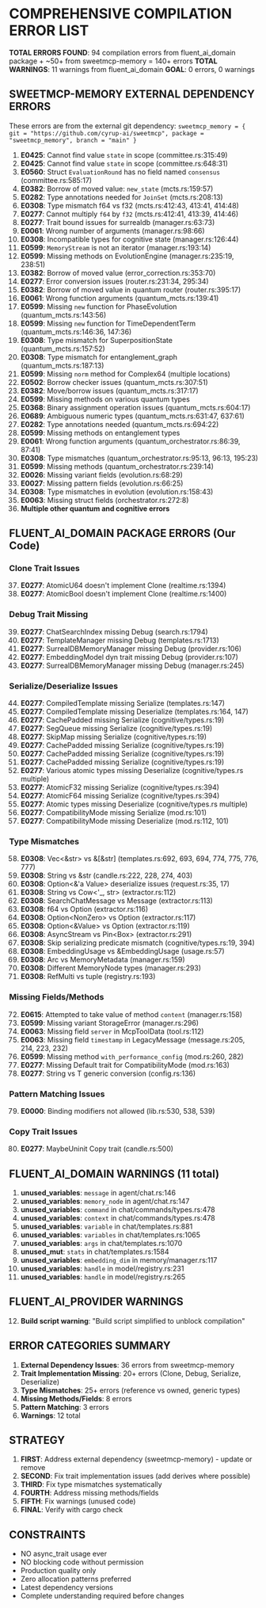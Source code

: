 # COMPREHENSIVE COMPILATION ERROR LIST

**TOTAL ERRORS FOUND**: 94 compilation errors from fluent_ai_domain package + ~50+ from sweetmcp-memory = 140+ errors
**TOTAL WARNINGS**: 11 warnings from fluent_ai_domain
**GOAL**: 0 errors, 0 warnings

## SWEETMCP-MEMORY EXTERNAL DEPENDENCY ERRORS

These errors are from the external git dependency: `sweetmcp_memory = { git = "https://github.com/cyrup-ai/sweetmcp", package = "sweetmcp_memory", branch = "main" }`

1. **E0425**: Cannot find value `state` in scope (committee.rs:315:49)
2. **E0425**: Cannot find value `state` in scope (committee.rs:648:31) 
3. **E0560**: Struct `EvaluationRound` has no field named `consensus` (committee.rs:585:17)
4. **E0382**: Borrow of moved value: `new_state` (mcts.rs:159:57)
5. **E0282**: Type annotations needed for `JoinSet` (mcts.rs:208:13)
6. **E0308**: Type mismatch f64 vs f32 (mcts.rs:412:43, 413:41, 414:48)
7. **E0277**: Cannot multiply `f64` by `f32` (mcts.rs:412:41, 413:39, 414:46)
8. **E0277**: Trait bound issues for surrealdb (manager.rs:63:73)
9. **E0061**: Wrong number of arguments (manager.rs:98:66)
10. **E0308**: Incompatible types for cognitive state (manager.rs:126:44)
11. **E0599**: `MemoryStream` is not an iterator (manager.rs:193:14)
12. **E0599**: Missing methods on EvolutionEngine (manager.rs:235:19, 238:51)
13. **E0382**: Borrow of moved value (error_correction.rs:353:70)
14. **E0277**: Error conversion issues (router.rs:231:34, 295:34)
15. **E0382**: Borrow of moved value in quantum router (router.rs:395:17)
16. **E0061**: Wrong function arguments (quantum_mcts.rs:139:41)
17. **E0599**: Missing `new` function for PhaseEvolution (quantum_mcts.rs:143:56)
18. **E0599**: Missing `new` function for TimeDependentTerm (quantum_mcts.rs:146:36, 147:36)
19. **E0308**: Type mismatch for SuperpositionState (quantum_mcts.rs:157:52)
20. **E0308**: Type mismatch for entanglement_graph (quantum_mcts.rs:187:13)
21. **E0599**: Missing `norm` method for Complex64 (multiple locations)
22. **E0502**: Borrow checker issues (quantum_mcts.rs:307:51)
23. **E0382**: Move/borrow issues (quantum_mcts.rs:317:17)
24. **E0599**: Missing methods on various quantum types
25. **E0368**: Binary assignment operation issues (quantum_mcts.rs:604:17)
26. **E0689**: Ambiguous numeric types (quantum_mcts.rs:631:47, 637:61)
27. **E0282**: Type annotations needed (quantum_mcts.rs:694:22)
28. **E0599**: Missing methods on entanglement types
29. **E0061**: Wrong function arguments (quantum_orchestrator.rs:86:39, 87:41)
30. **E0308**: Type mismatches (quantum_orchestrator.rs:95:13, 96:13, 195:23)
31. **E0599**: Missing methods (quantum_orchestrator.rs:239:14)
32. **E0026**: Missing variant fields (evolution.rs:68:29)
33. **E0027**: Missing pattern fields (evolution.rs:66:25)
34. **E0308**: Type mismatches in evolution (evolution.rs:158:43)
35. **E0063**: Missing struct fields (orchestrator.rs:272:8)
36. **Multiple other quantum and cognitive errors**

## FLUENT_AI_DOMAIN PACKAGE ERRORS (Our Code)

### Clone Trait Issues
37. **E0277**: AtomicU64 doesn't implement Clone (realtime.rs:1394)
38. **E0277**: AtomicBool doesn't implement Clone (realtime.rs:1400)

### Debug Trait Missing  
39. **E0277**: ChatSearchIndex missing Debug (search.rs:1794)
40. **E0277**: TemplateManager missing Debug (templates.rs:1713)
41. **E0277**: SurrealDBMemoryManager missing Debug (provider.rs:106)
42. **E0277**: EmbeddingModel dyn trait missing Debug (provider.rs:107)
43. **E0277**: SurrealDBMemoryManager missing Debug (manager.rs:245)

### Serialize/Deserialize Issues
44. **E0277**: CompiledTemplate missing Serialize (templates.rs:147)
45. **E0277**: CompiledTemplate missing Deserialize (templates.rs:164, 147)
46. **E0277**: CachePadded<AtomicAttentionWeights> missing Serialize (cognitive/types.rs:19)
47. **E0277**: SegQueue<WorkingMemoryItem> missing Serialize (cognitive/types.rs:19)
48. **E0277**: SkipMap missing Serialize (cognitive/types.rs:19)
49. **E0277**: CachePadded<TemporalContext> missing Serialize (cognitive/types.rs:19)
50. **E0277**: CachePadded<AtomicF32> missing Serialize (cognitive/types.rs:19)
51. **E0277**: CachePadded<CognitiveStats> missing Serialize (cognitive/types.rs:19)
52. **E0277**: Various atomic types missing Deserialize (cognitive/types.rs multiple)
53. **E0277**: AtomicF32 missing Serialize (cognitive/types.rs:394)
54. **E0277**: AtomicF64 missing Serialize (cognitive/types.rs:394)
55. **E0277**: Atomic types missing Deserialize (cognitive/types.rs multiple)
56. **E0277**: CompatibilityMode missing Serialize (mod.rs:101)
57. **E0277**: CompatibilityMode missing Deserialize (mod.rs:112, 101)

### Type Mismatches
58. **E0308**: Vec<&str> vs &[&str] (templates.rs:692, 693, 694, 774, 775, 776, 777)
59. **E0308**: String vs &str (candle.rs:222, 228, 274, 403)
60. **E0308**: Option<&'a Value> deserialize issues (request.rs:35, 17)
61. **E0308**: String vs Cow<'_, str> (extractor.rs:112)
62. **E0308**: SearchChatMessage vs Message (extractor.rs:113)
63. **E0308**: f64 vs Option<f64> (extractor.rs:116)
64. **E0308**: Option<NonZero<u64>> vs Option<u64> (extractor.rs:117)
65. **E0308**: Option<&Value> vs Option<Value> (extractor.rs:119)
66. **E0308**: AsyncStream vs Pin<Box<UnboundedReceiverStream>> (extractor.rs:291)
67. **E0308**: Skip serializing predicate mismatch (cognitive/types.rs:19, 394)
68. **E0308**: EmbeddingUsage vs &EmbeddingUsage (usage.rs:57)
69. **E0308**: Arc<SurrealDBMemoryManager> vs MemoryMetadata (manager.rs:159)
70. **E0308**: Different MemoryNode types (manager.rs:293)
71. **E0308**: RefMulti vs tuple (registry.rs:193)

### Missing Fields/Methods
72. **E0615**: Attempted to take value of method `content` (manager.rs:158)
73. **E0599**: Missing variant StorageError (manager.rs:296)
74. **E0063**: Missing field `server` in McpToolData (tool.rs:112)
75. **E0063**: Missing field `timestamp` in LegacyMessage (message.rs:205, 214, 223, 232)
76. **E0599**: Missing method `with_performance_config` (mod.rs:260, 282)
77. **E0277**: Missing Default trait for CompatibilityMode (mod.rs:163)
78. **E0277**: String vs T generic conversion (config.rs:136)

### Pattern Matching Issues
79. **E0000**: Binding modifiers not allowed (lib.rs:530, 538, 539)

### Copy Trait Issues
80. **E0277**: MaybeUninit<T> Copy trait (candle.rs:500)

## FLUENT_AI_DOMAIN WARNINGS (11 total)

1. **unused_variables**: `message` in agent/chat.rs:146
2. **unused_variables**: `memory_node` in agent/chat.rs:147  
3. **unused_variables**: `command` in chat/commands/types.rs:478
4. **unused_variables**: `context` in chat/commands/types.rs:478
5. **unused_variables**: `variable` in chat/templates.rs:881
6. **unused_variables**: `variables` in chat/templates.rs:1065
7. **unused_variables**: `args` in chat/templates.rs:1070
8. **unused_mut**: `stats` in chat/templates.rs:1584
9. **unused_variables**: `embedding_dim` in memory/manager.rs:117
10. **unused_variables**: `handle` in model/registry.rs:231
11. **unused_variables**: `handle` in model/registry.rs:265

## FLUENT_AI_PROVIDER WARNINGS

12. **Build script warning**: "Build script simplified to unblock compilation"

## ERROR CATEGORIES SUMMARY

1. **External Dependency Issues**: 36 errors from sweetmcp-memory
2. **Trait Implementation Missing**: 20+ errors (Clone, Debug, Serialize, Deserialize)
3. **Type Mismatches**: 25+ errors (reference vs owned, generic types)
4. **Missing Methods/Fields**: 8 errors 
5. **Pattern Matching**: 3 errors
6. **Warnings**: 12 total

## STRATEGY

1. **FIRST**: Address external dependency (sweetmcp-memory) - update or remove
2. **SECOND**: Fix trait implementation issues (add derives where possible)
3. **THIRD**: Fix type mismatches systematically
4. **FOURTH**: Address missing methods/fields
5. **FIFTH**: Fix warnings (unused code)
6. **FINAL**: Verify with cargo check

## CONSTRAINTS

- NO async_trait usage ever
- NO blocking code without permission
- Production quality only
- Zero allocation patterns preferred
- Latest dependency versions
- Complete understanding required before changes